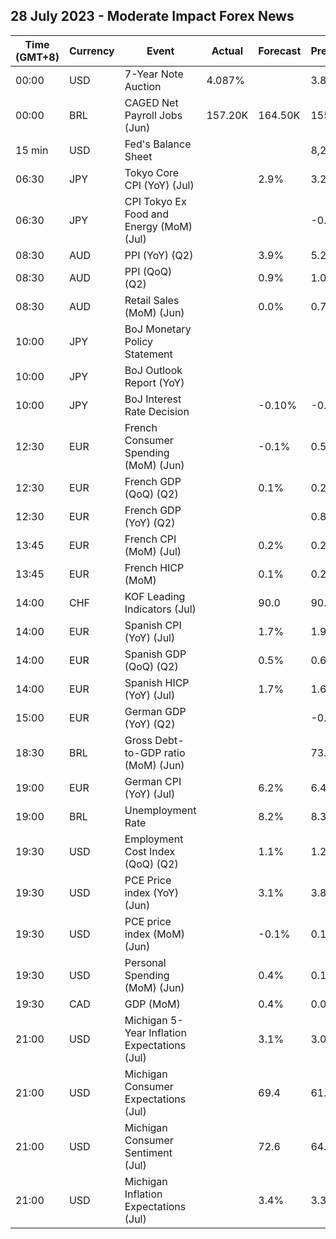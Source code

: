 ## 28 July 2023 - Moderate Impact Forex News

| Time (GMT+8) | Currency | Event | Actual | Forecast | Previous |
|------|----------|-------|--------|----------|----------|
| 00:00 | USD | 7-Year Note Auction | 4.087% |  | 3.839% |
| 00:00 | BRL | CAGED Net Payroll Jobs (Jun) | 157.20K | 164.50K | 155.27K |
| 15 min | USD | Fed's Balance Sheet |  |  | 8,275B |
| 06:30 | JPY | Tokyo Core CPI (YoY) (Jul) |  | 2.9% | 3.2% |
| 06:30 | JPY | CPI Tokyo Ex Food and Energy (MoM) (Jul) |  |  | -0.2% |
| 08:30 | AUD | PPI (YoY) (Q2) |  | 3.9% | 5.2% |
| 08:30 | AUD | PPI (QoQ) (Q2) |  | 0.9% | 1.0% |
| 08:30 | AUD | Retail Sales (MoM) (Jun) |  | 0.0% | 0.7% |
| 10:00 | JPY | BoJ Monetary Policy Statement |  |  |  |
| 10:00 | JPY | BoJ Outlook Report (YoY) |  |  |  |
| 10:00 | JPY | BoJ Interest Rate Decision |  | -0.10% | -0.10% |
| 12:30 | EUR | French Consumer Spending (MoM) (Jun) |  | -0.1% | 0.5% |
| 12:30 | EUR | French GDP (QoQ) (Q2) |  | 0.1% | 0.2% |
| 12:30 | EUR | French GDP (YoY) (Q2) |  |  | 0.8% |
| 13:45 | EUR | French CPI (MoM) (Jul) |  | 0.2% | 0.2% |
| 13:45 | EUR | French HICP (MoM) |  | 0.1% | 0.2% |
| 14:00 | CHF | KOF Leading Indicators (Jul) |  | 90.0 | 90.8 |
| 14:00 | EUR | Spanish CPI (YoY) (Jul) |  | 1.7% | 1.9% |
| 14:00 | EUR | Spanish GDP (QoQ) (Q2) |  | 0.5% | 0.6% |
| 14:00 | EUR | Spanish HICP (YoY) (Jul) |  | 1.7% | 1.6% |
| 15:00 | EUR | German GDP (YoY) (Q2) |  |  | -0.2% |
| 18:30 | BRL | Gross Debt-to-GDP ratio (MoM) (Jun) |  |  | 73.6% |
| 19:00 | EUR | German CPI (YoY) (Jul) |  | 6.2% | 6.4% |
| 19:00 | BRL | Unemployment Rate |  | 8.2% | 8.3% |
| 19:30 | USD | Employment Cost Index (QoQ) (Q2) |  | 1.1% | 1.2% |
| 19:30 | USD | PCE Price index (YoY) (Jun) |  | 3.1% | 3.8% |
| 19:30 | USD | PCE price index (MoM) (Jun) |  | -0.1% | 0.1% |
| 19:30 | USD | Personal Spending (MoM) (Jun) |  | 0.4% | 0.1% |
| 19:30 | CAD | GDP (MoM) |  | 0.4% | 0.0% |
| 21:00 | USD | Michigan 5-Year Inflation Expectations (Jul) |  | 3.1% | 3.0% |
| 21:00 | USD | Michigan Consumer Expectations (Jul) |  | 69.4 | 61.5 |
| 21:00 | USD | Michigan Consumer Sentiment (Jul) |  | 72.6 | 64.4 |
| 21:00 | USD | Michigan Inflation Expectations (Jul) |  | 3.4% | 3.3% |
